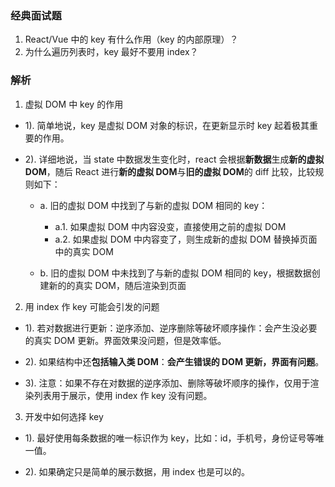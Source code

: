 ### 经典面试题 
1. React/Vue 中的 key 有什么作用（key 的内部原理）？
2. 为什么遍历列表时，key 最好不要用 index？

### 解析
1. 虚拟 DOM 中 key 的作用
  - 1). 简单地说，key 是虚拟 DOM 对象的标识，在更新显示时 key 起着极其重要的作用。

  - 2). 详细地说，当 state 中数据发生变化时，react 会根据**新数据**生成**新的虚拟 DOM**，随后 React 进行**新的虚拟 DOM**与**旧的虚拟 DOM**的 diff 比较，比较规则如下：

    - a. 旧的虚拟 DOM 中找到了与新的虚拟 DOM 相同的 key：
      - a.1. 如果虚拟 DOM 中内容没变，直接使用之前的虚拟 DOM
      - a.2. 如果虚拟 DOM 中内容变了，则生成新的虚拟 DOM 替换掉页面中的真实 DOM

    - b. 旧的虚拟 DOM 中未找到了与新的虚拟 DOM 相同的 key，根据数据创建新的的真实 DOM，随后渲染到页面

2. 用 index 作 key 可能会引发的问题
  - 1). 若对数据进行更新：逆序添加、逆序删除等破坏顺序操作：会产生没必要的真实 DOM 更新。界面效果没问题，但是效率低。

  - 2). 如果结构中还**包括输入类 DOM**：**会产生错误的 DOM 更新，界面有问题**。

  - 3). 注意：如果不存在对数据的逆序添加、删除等破坏顺序的操作，仅用于渲染列表用于展示，使用 index 作 key 没有问题。

3. 开发中如何选择 key
  - 1). 最好使用每条数据的唯一标识作为 key，比如：id，手机号，身份证号等唯一值。

  - 2). 如果确定只是简单的展示数据，用 index 也是可以的。
